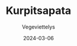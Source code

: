 ---
title: "Kurpitsapata"
image: "https://vegaanibotti.lauravuo.me/2024/03/2024-03-06_small.png"
date: 2024-03-06
receipt_url: "https://vegeviettelys.fi/kurpitsapata/"
author: "Vegeviettelys"
---